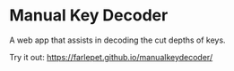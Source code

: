 Manual Key Decoder
==================

A web app that assists in decoding the cut depths of keys.

Try it out: https://farlepet.github.io/manualkeydecoder/